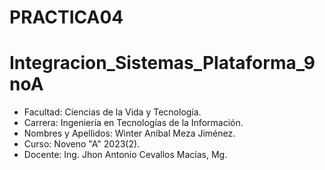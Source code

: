 # PRACTICA04
# Integracion_Sistemas_Plataforma_9noA
- Facultad: Ciencias de la Vida y Tecnología.
- Carrera: Ingeniería en Tecnologías de la Información.
- Nombres y Apellidos: Winter Aníbal Meza Jiménez.
- Curso: Noveno "A" 2023(2).
- Docente: Ing. Jhon Antonio Cevallos Macías, Mg.
